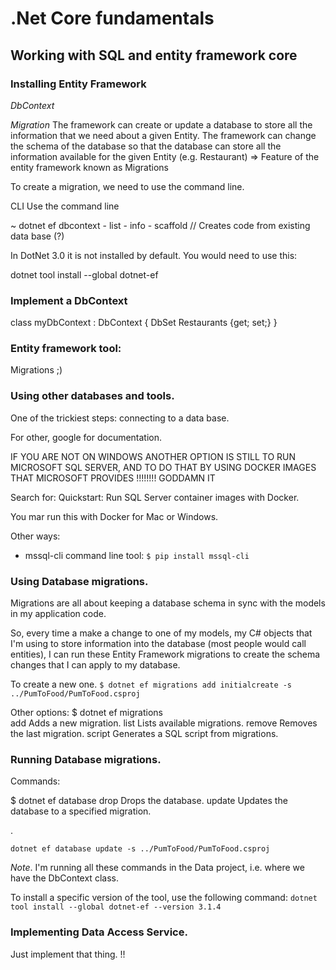 # .Net Core fundamentals

## Working with SQL and entity framework core


### Installing Entity Framework

*DbContext*

*Migration* The framework can create or update a database to store all the information that we need about a given Entity. The framework can change the schema of the database so that the database can store all the information available for the given Entity (e.g. Restaurant) => Feature of the entity framework known as Migrations

To create a migration, we need to use the command line.

CLI
Use the command line

~ dotnet ef dbcontext
                       - list
                       - info
                       - scaffold     // Creates code from existing data base (?)

In DotNet 3.0 it is not installed by default. You would need to use this:

dotnet tool install --global dotnet-ef

### Implement a DbContext

class myDbContext : DbContext
{
  DbSet<myRestaurant> Restaurants {get; set;}
}

### Entity framework tool:

Migrations ;)

### Using other databases and tools.

One of the trickiest steps: connecting to a data base.

For other, google for documentation.

IF YOU ARE NOT ON WINDOWS ANOTHER OPTION IS STILL TO RUN MICROSOFT SQL SERVER, AND TO DO THAT BY USING DOCKER IMAGES THAT MICROSOFT PROVIDES !!!!!!!! GODDAMN IT

Search for:   Quickstart: Run SQL Server container images with Docker.

You mar run this with Docker for Mac or Windows.

Other ways:

  * mssql-cli
      command line tool:     `$ pip install mssql-cli`  



### Using Database migrations.

Migrations are all about  keeping a database schema in sync with the models in my application code.

So, every time a make a change to one of my models, my C# objects that I'm using to store information into the database (most people would call entities), I can run these Entity Framework migrations to create the schema changes that I can apply to my database.

To create a new one.
`$ dotnet ef migrations add initialcreate -s ../PumToFood/PumToFood.csproj`

Other options:
  $ dotnet ef migrations   
                          add     Adds a new migration.
                          list    Lists available migrations.
                          remove  Removes the last migration.
                          script  Generates a SQL script from migrations.

### Running Database migrations.

Commands:

$ dotnet ef database
                      drop    Drops the database.
                      update  Updates the database to a specified migration.

.

`dotnet ef database update -s ../PumToFood/PumToFood.csproj`

*Note*. I'm running all these commands in the Data project, i.e. where we have the DbContext class.


To install a specific version of the tool, use the following command:
`dotnet tool install --global dotnet-ef --version 3.1.4`

### Implementing Data Access Service.

Just implement that thing. !!
